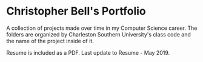 # Christopher Bell's Portfolio
A collection of projects made over time in my Computer Science career. The folders are organized by Charleston Southern University's class code and the name of the project inside of it. 

Resume is included as a PDF. Last update to Resume - May 2019.
